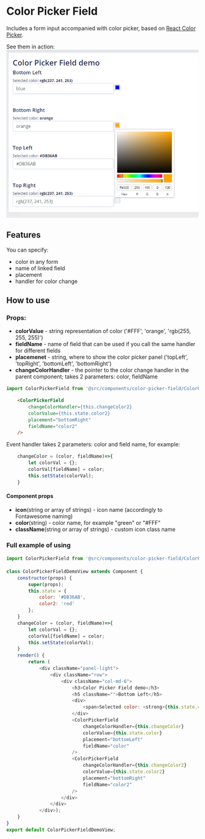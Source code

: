 # Color Picker Field
Includes a form input accompanied with color picker, based on [React Color Picker](https://github.com/react-component/color-picker).

See them in action:
![Color Picker Field](https://github.com/saasforge/saas-forge-public-docs/blob/master/color-picker-field.png?raw=true)

## Features
You can specify:
- color in any form
- name of linked field
- placement
- handler for color change



## How to use
### Props:
- **colorValue** - string representation of color ('#FFF', 'orange', 'rgb(255, 255, 255)')
- **fieldName** - name of field that can be used if you call the same handler for different fields
- **placemenet** - string, where to show the color picker panel ('topLeft', 'topRight', 'bottomLeft', 'bottomRight')
- **changeColorHandler** - the pointer to the color change handler in the parent component; takes 2 parameters: color, fieldName

```javascript
import ColorPickerField from '@src/components/color-picker-field/ColorPickerField.jsx';
```

```html
    <ColorPickerField  
        changeColorHandler={this.changeColor2}
        colorValue={this.state.color2}
        placement="bottomRight"
        fieldName="color2"
    />
```

Event handler takes 2 parameters: color and field name, for example:
```javascript
    changeColor = (color, fieldName)=>{
        let colorVal = {};
        colorVal[fieldName] = color;
        this.setState(colorVal);
    }
```

#### Component props
- **icon**(string or array of strings) - icon name (accordingly to Fontawesome naming)
- **color**(string) - color name, for example "green" or "#FFF"
- **className**(string or array of strings) - custom icon class name

### Full example of using

```javascript
import ColorPickerField from '@src/components/color-picker-field/ColorPickerField.jsx';

class ColorPickerFieldDemoView extends Component {
    constructor(props) {
        super(props);    
        this.state = {
            color: '#DB36AB',
            color2: 'red'
        };
    }
    changeColor = (color, fieldName)=>{
        let colorVal = {};
        colorVal[fieldName] = color;
        this.setState(colorVal);
    }
    render() {
        return (
            <div className="panel-light">
                <div className="row">
                    <div className="col-md-6">
                        <h3>Color Picker Field demo</h3>
                        <h5 className="">Bottom Left</h5>
                        <div>
                            <span>Selected color: <strong>{this.state.color}</strong></span>
                        </div>
                        <ColorPickerField  
                            changeColorHandler={this.changeColor}
                            colorValue={this.state.color}
                            placement="bottomLeft"
                            fieldName="color"
                        />
                        <ColorPickerField  
                            changeColorHandler={this.changeColor2}
                            colorValue={this.state.color2}
                            placement="bottomRight"
                            fieldName="color2"
                        />
                    </div>
                </div>
            </div>);
    }
}
export default ColorPickerFieldDemoView;
```